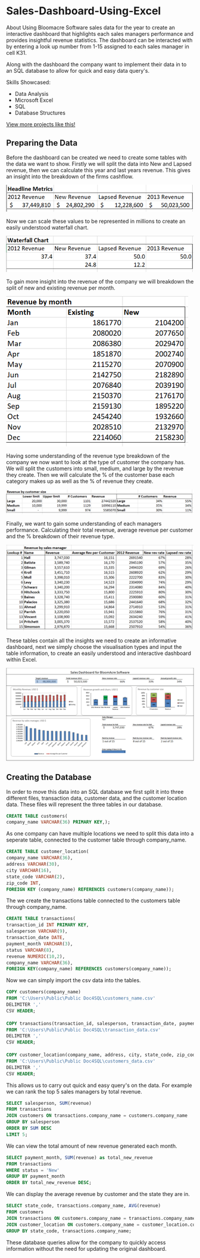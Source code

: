 # Sales-Dashboard-Using-Excel

About Using Bloomacre Software sales data for the year to create an interactive dashboard that highlights each sales managers performance and provides insightful revenue statistics. The dashboard can be interacted with by entering a look up number from 1-15 assigned to each sales manager in cell K31.

Along with the dashboard the company want to implement their data in to an SQL database to allow for quick and easy data query's.

Skills Showcased:

-   Data Analysis
-   Microsoft Excel
-   SQL
-   Database Structures

[View more projects like this!](https://cian-murray-doyle.github.io/)

## Preparing the Data

Before the dashboard can be created we need to create some tables with the data we want to show. Firstly we will split the data into New and Lapsed revenue, then we can calculate this year and last years revenue. This gives an insight into the breakdown of the firms cashflow.

![](images/revenue_split.PNG)

Now we can scale these values to be represented in millions to create an easily understood waterfall chart.

![](images/waterfall_split.PNG)

To gain more insight into the revenue of the company we will breakdown the split of new and existing revenue per month.

![](images/monthly_split.PNG)

Having some understanding of the revenue type breakdown of the company we now want to look at the type of customer the company has. We will split the customers into small, medium, and large by the revenue they create. Then we will calculate the % of the customer base each category makes up as well as the % of revenue they create.

![](images/customer_split.PNG)

Finally, we want to gain some understanding of each managers performance. Calculating their total revenue, average revenue per customer and the % breakdown of their revenue type.

![](images/manager_split.PNG)

These tables contain all the insights we need to create an informative dashboard, next we simply choose the visualisation types and input the table information, to create an easily understood and interactive dashboard within Excel.

![](images/dashboard_split.PNG)

## Creating the Database

In order to move this data into an SQL database we first split it into three different files, transaction data, customer data, and the customer location data. These files will represent the three tables in our database.

```sql
CREATE TABLE customers(
company_name VARCHAR(36) PRIMARY KEY,);
```

As one company can have multiple locations we need to split this data into a seperate table, connected to the customer table through company_name.

```sql
CREATE TABLE customer_location(
company_name VARCHAR(36),
address VARCHAR(30),
city VARCHAR(16),
state_code VARCHAR(2),
zip_code INT,
FOREIGN KEY (company_name) REFERENCES customers(company_name));
```
The we create the transactions table connected to the customers table through company_name.

```sql
CREATE TABLE transactions(
transaction_id INT PRIMARY KEY,
salesperson VARCHAR(9),
transaction_date DATE,
payment_month VARCHAR(3),
status VARCHAR(8),
revenue NUMERIC(10,2),
company_name VARCHAR(36),
FOREIGN KEY(company_name) REFERENCES customers(company_name));
```

Now we can simply import the csv data into the tables.

```sql
COPY customers(company_name)
FROM 'C:\Users\Public\Public Doc4SQL\customers_name.csv'
DELIMITER ','
CSV HEADER;

COPY transactions(transaction_id, salesperson, transaction_date, payment_month,status,revenue,company_name)
FROM 'C:\Users\Public\Public Doc4SQL\transaction_data.csv'
DELIMITER ','
CSV HEADER;

COPY customer_location(company_name, address, city, state_code, zip_code)
FROM 'C:\Users\Public\Public Doc4SQL\customers_data.csv'
DELIMITER ','
CSV HEADER;
```

This allows us to carry out quick and easy query's on the data. For example we can rank the top 5 sales managers by total revenue.

```sql
SELECT salesperson, SUM(revenue)
FROM transactions
JOIN customers ON transactions.company_name = customers.company_name
GROUP BY salesperson
ORDER BY SUM DESC
LIMIT 5;
```

We can view the total amount of new revenue generated each month.

```sql
SELECT payment_month, SUM(revenue) as total_new_revenue
FROM transactions
WHERE status = 'New'
GROUP BY payment_month
ORDER BY total_new_revenue DESC;
```

We can display the average revenue by customer and the state they are in.

```sql
SELECT state_code, transactions.company_name, AVG(revenue)
FROM customers
JOIN transactions ON customers.company_name = transactions.company_name
JOIN customer_location ON customers.company_name = customer_location.company_name
GROUP BY state_code, transactions.company_name;
```

These database queries allow for the company to quickly access information without the need for updating the original dashboard.
